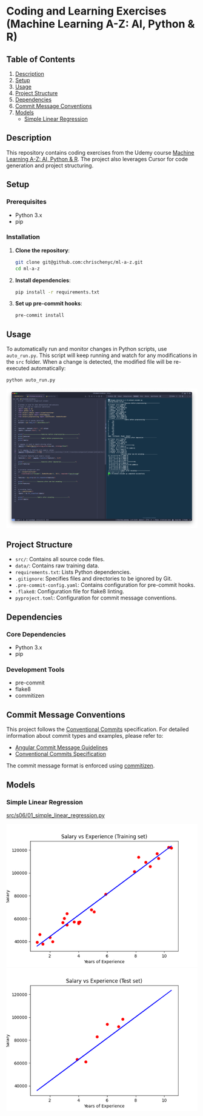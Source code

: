 # Coding and Learning Exercises (Machine Learning A-Z: AI, Python & R)

## Table of Contents
1. [Description](#description)
2. [Setup](#setup)
3. [Usage](#usage)
4. [Project Structure](#project-structure)
5. [Dependencies](#dependencies)
6. [Commit Message Conventions](#commit-message-conventions)
7. [Models](#models)
   - [Simple Linear Regression](#simple-linear-regression)

## Description

This repository contains coding exercises from the Udemy course [Machine Learning A-Z: AI, Python & R](https://www.udemy.com/course/machinelearning). The project also leverages Cursor for code generation and project structuring.

## Setup

### Prerequisites

- Python 3.x
- pip

### Installation

1. **Clone the repository**:
   ```bash
   git clone git@github.com:chrischenyc/ml-a-z.git
   cd ml-a-z
   ```

2. **Install dependencies**:
   ```bash
   pip install -r requirements.txt
   ```

3. **Set up pre-commit hooks**:
   ```bash
   pre-commit install
   ```

## Usage

To automatically run and monitor changes in Python scripts, use `auto_run.py`. This script will keep running and watch for any modifications in the `src` folder. When a change is detected, the modified file will be re-executed automatically:
   ```bash
   python auto_run.py
   ```

![Auto Run Script](docs/auto-run.png)


## Project Structure

- `src/`: Contains all source code files.
- `data/`: Contains raw training data.
- `requirements.txt`: Lists Python dependencies.
- `.gitignore`: Specifies files and directories to be ignored by Git.
- `.pre-commit-config.yaml`: Contains configuration for pre-commit hooks.
- `.flake8`: Configuration file for flake8 linting.
- `pyproject.toml`: Configuration for commit message conventions.

## Dependencies

### Core Dependencies
- Python 3.x
- pip

### Development Tools
- pre-commit
- flake8
- commitizen

## Commit Message Conventions

This project follows the [Conventional Commits](https://www.conventionalcommits.org/) specification. For detailed information about commit types and examples, please refer to:

- [Angular Commit Message Guidelines](https://github.com/angular/angular/blob/main/CONTRIBUTING.md#-commit-message-format)
- [Conventional Commits Specification](https://www.conventionalcommits.org/en/v1.0.0/)

The commit message format is enforced using [commitizen](https://github.com/commitizen-tools/commitizen).

## Models

### Simple Linear Regression
[src/s06/01_simple_linear_regression.py](src/s06/01_simple_linear_regression.py)

![Simple Linear Regression Training Set](output/s06_01_simple_linear_regression_training_set.png)
![Simple Linear Regression Test Set](output/s06_01_simple_linear_regression_test_set.png)
